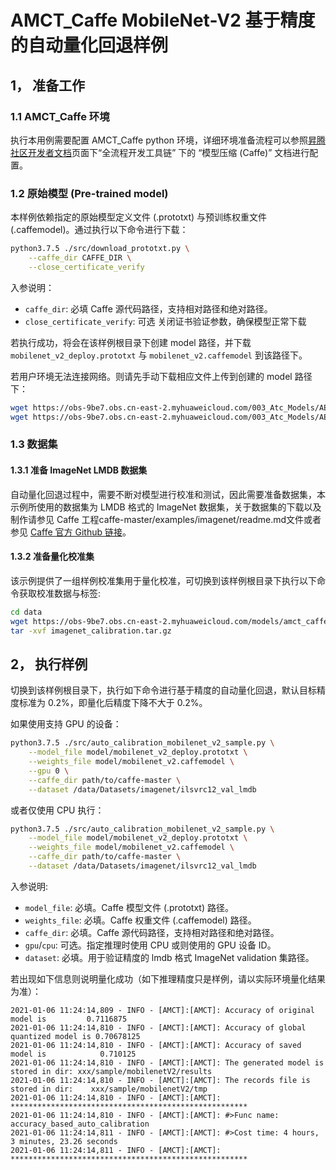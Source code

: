# AMCT_Caffe MobileNet-V2 基于精度的自动量化回退样例

## 1， 准备工作

### 1.1 AMCT_Caffe 环境

执行本用例需要配置 AMCT_Caffe python 环境，详细环境准备流程可以参照[昇腾社区开发者文档](https://ascend.huawei.com/zh/#/document?tag=developer)页面下“全流程开发工具链” 下的 “模型压缩 (Caffe)” 文档进行配置。

### 1.2 原始模型 (Pre-trained model)

本样例依赖指定的原始模型定义文件 (.prototxt) 与预训练权重文件 (.caffemodel)。通过执行以下命令进行下载：

```bash
python3.7.5 ./src/download_prototxt.py \
    --caffe_dir CAFFE_DIR \
    --close_certificate_verify 
```

入参说明：

* `caffe_dir`: 必填 Caffe 源代码路径，支持相对路径和绝对路径。
* `close_certificate_verify`: 可选 关闭证书验证参数，确保模型正常下载

若执行成功，将会在该样例根目录下创建 model 路径，并下载 `mobilenet_v2_deploy.prototxt` 与 `mobilenet_v2.caffemodel` 到该路径下。

若用户环境无法连接网络。则请先手动下载相应文件上传到创建的 model 路径下：

```bash
wget https://obs-9be7.obs.cn-east-2.myhuaweicloud.com/003_Atc_Models/AE/ATC%20Model/mobilenetV2/mobilenet_v2_deploy.prototxt
wget https://obs-9be7.obs.cn-east-2.myhuaweicloud.com/003_Atc_Models/AE/ATC%20Model/mobilenetV2/mobilenet_v2.caffemodel
```

### 1.3 数据集

#### 1.3.1 准备 ImageNet LMDB 数据集

自动量化回退过程中，需要不断对模型进行校准和测试，因此需要准备数据集，本示例所使用的数据集为 LMDB 格式的 ImageNet 数据集，关于数据集的下载以及制作请参见 Caffe 工程caffe-master/examples/imagenet/readme.md文件或者参见 [Caffe 官方 Github 链接](https://github.com/BVLC/caffe/tree/master/examples/imagenet)。

#### 1.3.2 准备量化校准集

该示例提供了一组样例校准集用于量化校准，可切换到该样例根目录下执行以下命令获取校准数据与标签:

```bash
cd data
wget https://obs-9be7.obs.cn-east-2.myhuaweicloud.com/models/amct_caffe/imagenet_calibration.tar.gz
tar -xvf imagenet_calibration.tar.gz
```

## 2， 执行样例

切换到该样例根目录下，执行如下命令进行基于精度的自动量化回退，默认目标精度标准为 0.2%，即量化后精度下降不大于 0.2%。

如果使用支持 GPU 的设备：

```bash
python3.7.5 ./src/auto_calibration_mobilenet_v2_sample.py \
    --model_file model/mobilenet_v2_deploy.prototxt \
    --weights_file model/mobilenet_v2.caffemodel \
    --gpu 0 \
    --caffe_dir path/to/caffe-master \
    --dataset /data/Datasets/imagenet/ilsvrc12_val_lmdb
```

或者仅使用 CPU 执行：

```bash
python3.7.5 ./src/auto_calibration_mobilenet_v2_sample.py \
    --model_file model/mobilenet_v2_deploy.prototxt \
    --weights_file model/mobilenet_v2.caffemodel \
    --caffe_dir path/to/caffe-master \
    --dataset /data/Datasets/imagenet/ilsvrc12_val_lmdb
```

入参说明:

* `model_file`: 必填。Caffe 模型文件 (.prototxt) 路径。
* `weights_file`: 必填。Caffe 权重文件 (.caffemodel) 路径。
* `caffe_dir`: 必填。Caffe 源代码路径，支持相对路径和绝对路径。
* `gpu`/`cpu`: 可选。指定推理时使用 CPU 或则使用的 GPU 设备 ID。
* `dataset`: 必填。用于验证精度的 lmdb 格式 ImageNet validation 集路径。

若出现如下信息则说明量化成功（如下推理精度只是样例，请以实际环境量化结果为准）：

```none
2021-01-06 11:24:14,809 - INFO - [AMCT]:[AMCT]: Accuracy of original model is         0.7116875
2021-01-06 11:24:14,810 - INFO - [AMCT]:[AMCT]: Accuracy of global quantized model is 0.70678125
2021-01-06 11:24:14,810 - INFO - [AMCT]:[AMCT]: Accuracy of saved model is            0.710125
2021-01-06 11:24:14,810 - INFO - [AMCT]:[AMCT]: The generated model is stored in dir: xxx/sample/mobilenetV2/results
2021-01-06 11:24:14,810 - INFO - [AMCT]:[AMCT]: The records file is stored in dir:    xxx/sample/mobilenetV2/tmp
2021-01-06 11:24:14,810 - INFO - [AMCT]:[AMCT]: *****************************************************
2021-01-06 11:24:14,810 - INFO - [AMCT]:[AMCT]: #>Func name: accuracy_based_auto_calibration
2021-01-06 11:24:14,811 - INFO - [AMCT]:[AMCT]: #>Cost time: 4 hours, 3 minutes, 23.26 seconds
2021-01-06 11:24:14,811 - INFO - [AMCT]:[AMCT]: *****************************************************
```

